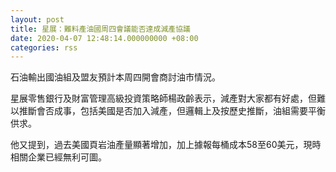 ```yaml
---
layout: post
title: 星展：難料產油國周四會議能否達成減產協議
date: 2020-04-07 12:48:14.000000000 +08:00
categories: rss
---
```


石油輸出國油組及盟友預計本周四開會商討油市情況。

星展零售銀行及財富管理高級投資策略師楊政齡表示，減產對大家都有好處，但難以推斷會否成事，包括美國是否加入減產，但邏輯上及按歷史推斷，油組需要平衡供求。

他又提到，過去美國頁岩油產量顯著增加，加上據報每桶成本58至60美元，現時相關企業已經無利可圖。
